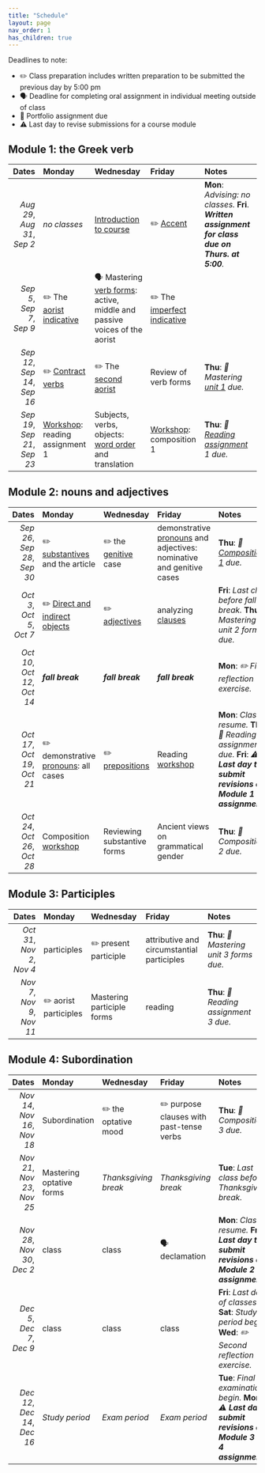 ```yaml
---
title: "Schedule"
layout: page
nav_order: 1
has_children: true
---
```



Deadlines to note:


- ✏️ Class preparation includes written preparation to be submitted the previous day by 5:00 pm
- 🗣️ Deadline for completing oral assignment in individual meeting outside of class
- 📜  Portfolio assignment due
- ⚠️ Last day to revise submissions for a course module




## Module 1: the Greek verb

| Dates | Monday | Wednesday | Friday | Notes |
| ---: | :--- | :--- | :--- | :--- |
| *Aug 29*, *Aug 31*, *Sep 2* | *no classes* | [Introduction to course](../classes/module1/intro/) | ✏️ [Accent](../classes/module1/accent/) | **Mon**: *Advising: no classes.* **Fri**. ***Written assignment for class due on Thurs. at 5:00**.* |
| *Sep 5*, *Sep 7*, *Sep 9* | ✏️ The [aorist indicative](../classes/module1/aorist/) | 🗣️ Mastering [verb forms](../classes/module1/aorist-review/): active, middle and passive voices of the aorist | ✏️ The [imperfect indicative](../classes/module1/imperfect/) |  |
| *Sep 12*, *Sep 14*, *Sep 16* | ✏️ [Contract verbs](../classes/module1/contracts/) | ✏️ The [second aorist](../classes/module1/aorist2/) | Review of verb forms | **Thu**: *📜 Mastering [unit 1](https://hellenike.github.io/textbook/practice/module1/portfolio/mastery/) due.* |
| *Sep 19*, *Sep 21*, *Sep 23* | [Workshop](../classes/module1/reading1/): reading assignment 1 | Subjects, verbs, objects: [word order](../classes/module1/wordorder/) and translation | [Workshop](../classes/module1/composition1/): composition 1 | **Thu**: *📜 [Reading assignment](https://hellenike.github.io/textbook/practice/module1/portfolio/reading/) 1 due.* |

## Module 2: nouns and adjectives

| Dates | Monday | Wednesday | Friday | Notes |
| ---: | :--- | :--- | :--- | :--- |
| *Sep 26*, *Sep 28*, *Sep 30* | ✏️ [substantives](../classes/module2/nouns/) and the article | ✏️ the [genitive](../classes/module2/genitive/) case | demonstrative [pronouns](../classes/module2/pronouns/) and adjectives: nominative and genitive cases | **Thu**: *📜 [Composition 1](https://hellenike.github.io/textbook/practice/module1/portfolio/composition/) due.* |
| *Oct 3*, *Oct 5*, *Oct 7* | ✏️ [Direct and indirect objects](../classes/module2/dir-indir-objects/) | ✏️ [adjectives](../classes/module2/adjectives/) | analyzing [clauses](../classes/module2/clauses/) | **Fri**: *Last class before fall break.* **Thu**: *📜 Mastering unit 2 forms due.* |
| *Oct 10*, *Oct 12*, *Oct 14* | ***fall break*** | ***fall break*** | ***fall break*** | **Mon**: *✏️ First reflection exercise.* |
| *Oct 17*, *Oct 19*, *Oct 21* | ✏️ demonstrative [pronouns](../classes/module2/pronouns-all/): all cases | ✏️ [prepositions](../classes/module2/prepositions/) | Reading [workshop](../classes/module2/reading2/) | **Mon**: *Classes resume.* **Thu**: *📜 Reading assignment 2 due.* **Fri**: *⚠️ **Last day to submit revisions of Module 1 assignments**.* |
| *Oct 24*, *Oct 26*, *Oct 28* | Composition [workshop](../classes/module2/composition2/) | Reviewing substantive forms | Ancient views on grammatical gender | **Thu**: *📜 Composition 2 due.* |

## Module 3: Participles

| Dates | Monday | Wednesday | Friday | Notes |
| ---: | :--- | :--- | :--- | :--- |
| *Oct 31*, *Nov 2*, *Nov 4* | participles | ✏️ present participle | attributive and circumstantial participles | **Thu**: *📜 Mastering unit 3 forms due.* |
| *Nov 7*, *Nov 9*, *Nov 11* | ✏️ aorist participles | Mastering participle forms | reading | **Thu**: *📜 Reading assignment 3 due.* |

## Module 4: Subordination

| Dates | Monday | Wednesday | Friday | Notes |
| ---: | :--- | :--- | :--- | :--- |
| *Nov 14*, *Nov 16*, *Nov 18* | Subordination | ✏️ the optative mood | ✏️ purpose clauses with past-tense verbs | **Thu**: *📜 Composition 3 due.* |
| *Nov 21*, *Nov 23*, *Nov 25* | Mastering optative forms | *Thanksgiving break* | *Thanksgiving break* | **Tue**: *Last class before Thanksgiving break.* |
| *Nov 28*, *Nov 30*, *Dec 2* | class | class | 🗣️ declamation | **Mon**: *Classes resume.* **Fri**: *⚠️ **Last day to submit revisions of Module 2 assignments**.* |
| *Dec 5*, *Dec 7*, *Dec 9* | class | class | class | **Fri**: *Last day of classes.* **Sat**: *Study period begins.* **Wed**: *✏️ Second reflection exercise.* |
| *Dec 12*, *Dec 14*, *Dec 16* | *Study period* | *Exam period* | *Exam period* | **Tue**: *Final examinations begin.* **Mon**: *⚠️ **Last day to submit revisions of Module 3 and 4 assignments**..* |